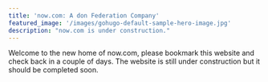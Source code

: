 ```yaml
---
title: 'now.com: A don Federation Company'
featured_image: '/images/gohugo-default-sample-hero-image.jpg'
description: "now.com is under construction."
---
```


Welcome to the new home of now.com, please bookmark this website and check back in a couple of days. The website is still under construction but it should be completed soon.
